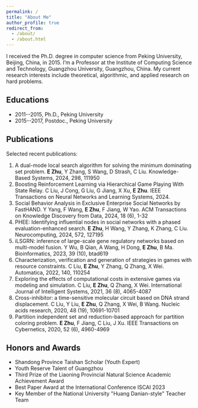 ```yaml
---
permalink: /
title: "About Me"
author_profile: true
redirect_from: 
  - /about/
  - /about.html
---
```


I received the Ph.D. degree in computer science from Peking University, Beijing, China, in 2015. I’m a Professor at the Institute of Computing Science and Technology, Guangzhou University, Guangzhou, China. My current research interests include theoretical, algorithmic, and applied research on hard problems.

Educations
------
- 2011--2015, Ph.D., Peking University
- 2015--2017, Postdoc., Peking University

Publications
------
Selected recent publications:
1. A dual-mode local search algorithm for solving the minimum dominating set problem. **E Zhu**, Y Zhang, S Wang, D Strash, C Liu. Knowledge-Based Systems, 2024, 298, 111950
1. Boosting Reinforcement Learning via Hierarchical Game Playing With State Relay. C Liu, J Cong, G Liu, G Jiang, X Xu, **E Zhu**. IEEE Transactions on Neural Networks and Learning Systems, 2024.
1. Social Behavior Analysis in Exclusive Enterprise Social Networks by FastHAND. Y Yang, F Wang, **E Zhu**, F Jiang, W Yao. ACM Transactions on Knowledge Discovery from Data, 2024, 18 (6), 1-32
1. PHEE: Identifying influential nodes in social networks with a phased evaluation-enhanced search. **E Zhu**, H Wang, Y Zhang, K Zhang, C Liu. Neurocomputing, 2024, 572, 127195
1. iLSGRN: inference of large-scale gene regulatory networks based on multi-model fusion. Y Wu, B Qian, A Wang, H Dong, **E Zhu**, B Ma. Bioinformatics, 2023, 39 (10), btad619
1. Characterization, verification and generation of strategies in games with resource constraints. C Liu, **E Zhu**, Y Zhang, Q Zhang, X Wei. Automatica, 2022, 140, 110254
1. Exploring the effects of computational costs in extensive games via modeling and simulation. C Liu, **E Zhu**, Q Zhang, X Wei. International Journal of Intelligent Systems, 2021, 36 (8), 4065-4087
1. Cross-inhibitor: a time-sensitive molecular circuit based on DNA strand displacement. C Liu, Y Liu, **E Zhu**, Q Zhang, X Wei, B Wang. Nucleic acids research, 2020, 48 (19), 10691-10701
1. Partition independent set and reduction-based approach for partition coloring problem. **E Zhu**, F Jiang, C Liu, J Xu. IEEE Transactions on Cybernetics, 2020, 52 (6), 4960-4969


Honors and Awards
------
- Shandong Province Taishan Scholar (Youth Expert)
- Youth Reserve Talent of Guangzhou
- Third Prize of the Liaoning Provincial Natural Science Academic Achievement Award
- Best Paper Award at the International Conference ISCAI 2023
- Key Member of the National University "Huang Danian-style" Teacher Team
